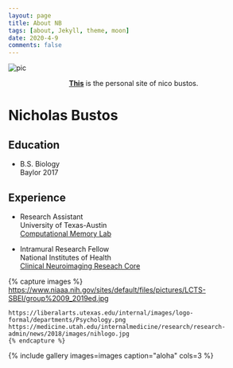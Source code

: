 ```yaml
---
layout: page
title: About NB
tags: [about, Jekyll, theme, moon]
date: 2020-4-9
comments: false
---
```

    
![pic](nbustos/assets/img/IMG_1823.jpg)
    
<center><a href="https://nbustos.github.io/nbustos"><b>This</b></a> is the personal site of nico bustos.</center>



# Nicholas Bustos

## Education

* B.S. Biology <br/>
         Baylor 2017
         
## Experience

* Research Assistant <br/>
         University of Texas-Austin <br/>
         [Computational Memory Lab](https://www.lewpealab.org/)
    
* Intramural Research Fellow <br/>
        National Institutes of Health <br/>
        [Clinical Neuroimaging Reseach Core](https://www.niaaa.nih.gov/clinical-neuroimaging-research-core)



{% capture images %}
    https://www.niaaa.nih.gov/sites/default/files/pictures/LCTS-SBEI/group%2009_2019ed.jpg 
    
    https://liberalarts.utexas.edu/internal/images/logo-formal/departments/Psychology.png
    https://medicine.utah.edu/internalmedicine/research/research-admin/news/2018/images/nihlogo.jpg
    {% endcapture %}
{% include gallery images=images caption="aloha" cols=3 %}




